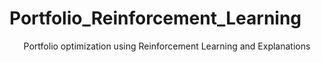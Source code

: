 # Portfolio_Reinforcement_Learning


<div id="header" align="center">
  <p> Portfolio optimization using Reinforcement Learning and Explanations </p>
</div>
